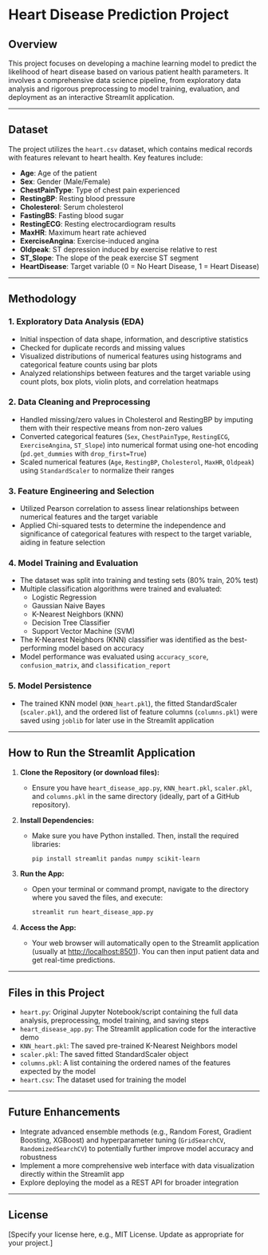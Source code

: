 # Heart Disease Prediction Project

## Overview

This project focuses on developing a machine learning model to predict the likelihood of heart disease based on various patient health parameters. It involves a comprehensive data science pipeline, from exploratory data analysis and rigorous preprocessing to model training, evaluation, and deployment as an interactive Streamlit application.

---

## Dataset

The project utilizes the `heart.csv` dataset, which contains medical records with features relevant to heart health. Key features include:

- **Age**: Age of the patient
- **Sex**: Gender (Male/Female)
- **ChestPainType**: Type of chest pain experienced
- **RestingBP**: Resting blood pressure
- **Cholesterol**: Serum cholesterol
- **FastingBS**: Fasting blood sugar
- **RestingECG**: Resting electrocardiogram results
- **MaxHR**: Maximum heart rate achieved
- **ExerciseAngina**: Exercise-induced angina
- **Oldpeak**: ST depression induced by exercise relative to rest
- **ST_Slope**: The slope of the peak exercise ST segment
- **HeartDisease**: Target variable (0 = No Heart Disease, 1 = Heart Disease)

---

## Methodology

### 1. Exploratory Data Analysis (EDA)

- Initial inspection of data shape, information, and descriptive statistics
- Checked for duplicate records and missing values
- Visualized distributions of numerical features using histograms and categorical feature counts using bar plots
- Analyzed relationships between features and the target variable using count plots, box plots, violin plots, and correlation heatmaps

### 2. Data Cleaning and Preprocessing

- Handled missing/zero values in Cholesterol and RestingBP by imputing them with their respective means from non-zero values
- Converted categorical features (`Sex`, `ChestPainType`, `RestingECG`, `ExerciseAngina`, `ST_Slope`) into numerical format using one-hot encoding (`pd.get_dummies` with `drop_first=True`)
- Scaled numerical features (`Age`, `RestingBP`, `Cholesterol`, `MaxHR`, `Oldpeak`) using `StandardScaler` to normalize their ranges

### 3. Feature Engineering and Selection

- Utilized Pearson correlation to assess linear relationships between numerical features and the target variable
- Applied Chi-squared tests to determine the independence and significance of categorical features with respect to the target variable, aiding in feature selection

### 4. Model Training and Evaluation

- The dataset was split into training and testing sets (80% train, 20% test)
- Multiple classification algorithms were trained and evaluated:
  - Logistic Regression
  - Gaussian Naive Bayes
  - K-Nearest Neighbors (KNN)
  - Decision Tree Classifier
  - Support Vector Machine (SVM)
- The K-Nearest Neighbors (KNN) classifier was identified as the best-performing model based on accuracy
- Model performance was evaluated using `accuracy_score`, `confusion_matrix`, and `classification_report`

### 5. Model Persistence

- The trained KNN model (`KNN_heart.pkl`), the fitted StandardScaler (`scaler.pkl`), and the ordered list of feature columns (`columns.pkl`) were saved using `joblib` for later use in the Streamlit application

---

## How to Run the Streamlit Application

1. **Clone the Repository (or download files):**
   - Ensure you have `heart_disease_app.py`, `KNN_heart.pkl`, `scaler.pkl`, and `columns.pkl` in the same directory (ideally, part of a GitHub repository).

2. **Install Dependencies:**
   - Make sure you have Python installed. Then, install the required libraries:
     ```bash
     pip install streamlit pandas numpy scikit-learn
     ```

3. **Run the App:**
   - Open your terminal or command prompt, navigate to the directory where you saved the files, and execute:
     ```bash
     streamlit run heart_disease_app.py
     ```

4. **Access the App:**
   - Your web browser will automatically open to the Streamlit application (usually at [http://localhost:8501](http://localhost:8501)). You can then input patient data and get real-time predictions.

---

## Files in this Project

- `heart.py`: Original Jupyter Notebook/script containing the full data analysis, preprocessing, model training, and saving steps
- `heart_disease_app.py`: The Streamlit application code for the interactive demo
- `KNN_heart.pkl`: The saved pre-trained K-Nearest Neighbors model
- `scaler.pkl`: The saved fitted StandardScaler object
- `columns.pkl`: A list containing the ordered names of the features expected by the model
- `heart.csv`: The dataset used for training the model

---

## Future Enhancements

- Integrate advanced ensemble methods (e.g., Random Forest, Gradient Boosting, XGBoost) and hyperparameter tuning (`GridSearchCV`, `RandomizedSearchCV`) to potentially further improve model accuracy and robustness
- Implement a more comprehensive web interface with data visualization directly within the Streamlit app
- Explore deploying the model as a REST API for broader integration

---

## License

[Specify your license here, e.g., MIT License. Update as appropriate for your project.]
